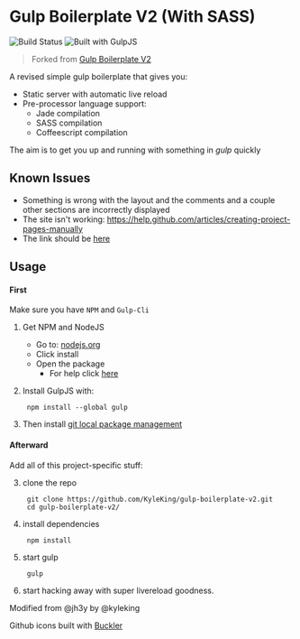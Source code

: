 # Gulp Boilerplate V2 (With SASS)
![Build Status][Build Success!!!] ![Built with GulpJS](http://b.repl.ca/v1/Built_with-GulpJS-orange.png)
> Forked from [Gulp Boilerplate V2](https://github.com/jh3y/gulp-boilerplate-v2)

A revised simple gulp boilerplate that gives you:

* Static server with automatic live reload
* Pre-processor language support:
    - Jade compilation
    - SASS compilation
    - Coffeescript compilation

The aim is to get you up and running with something in _gulp_ quickly

## Known Issues
* Something is wrong with the layout and the comments and a couple other sections are incorrectly displayed
* The site isn't working: https://help.github.com/articles/creating-project-pages-manually
* The link should be [here](http://kyleking.github.io/gulp-boilerplate-v2/)

## Usage
#### First
Make sure you have `NPM` and `Gulp-Cli`

1. Get NPM and NodeJS
    * Go to: [nodejs.org](http://nodejs.org)
    * Click install
    * Open the package
        - For help click [here](http://blog.nodeknockout.com/post/65463770933/how-to-install-node-js-and-npm)

2. Install GulpJS with:

        npm install --global gulp

3. Then install [git local package management](http://git-scm.com/downloads)

#### Afterward
Add all of this project-specific stuff:

3. clone the repo

        git clone https://github.com/KyleKing/gulp-boilerplate-v2.git
        cd gulp-boilerplate-v2/

4. install dependencies

        npm install

5. start gulp

        gulp

6. start hacking away with super livereload goodness.

Modified from @jh3y by @kyleking

Github icons built with [Buckler](http://b.repl.ca)

[Build Success!!!]: http://b.repl.ca/v1/Build-Success%21%21%21-brightgreen.png
[Build Passing]: http://b.repl.ca/v1/Build-Passing-lightgrey.png
[Build Failing]: http://b.repl.ca/v1/Build-Failing-red.png

[Questionable]: http://b.repl.ca/v1/Quality-Questionable-lightgrey.png

[Out of Date]: http://b.repl.ca/v1/devDependencies-Out_of%20Date-red.png

[On]: http://b.repl.ca/v1/Move-On-red.png
